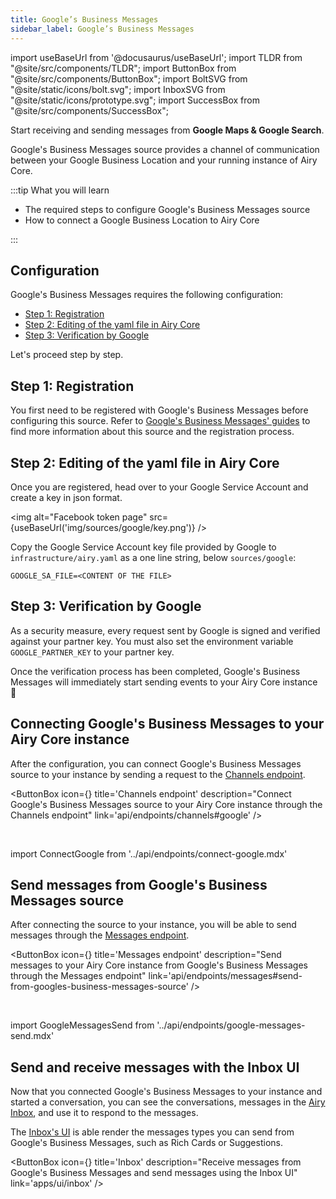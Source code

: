 ```yaml
---
title: Google’s Business Messages
sidebar_label: Google’s Business Messages
---
```


import useBaseUrl from '@docusaurus/useBaseUrl';
import TLDR from "@site/src/components/TLDR";
import ButtonBox from "@site/src/components/ButtonBox";
import BoltSVG from "@site/static/icons/bolt.svg";
import InboxSVG from "@site/static/icons/prototype.svg";
import SuccessBox from "@site/src/components/SuccessBox";

<TLDR>

Start receiving and sending messages from **Google Maps & Google Search**.

</TLDR>

Google's Business Messages source provides a channel of communication between your Google
Business Location and your running instance of Airy Core.

:::tip What you will learn

- The required steps to configure Google's Business Messages source
- How to connect a Google Business Location to Airy Core

:::

## Configuration

Google's Business Messages requires the following configuration:

- [Step 1: Registration](#step-1-registration)
- [Step 2: Editing of the yaml file in Airy Core](#step-2-editing-of-the-yaml-file-in-airy-core)
- [Step 3: Verification by Google](#step-3-verification-by-google)

Let's proceed step by step.

## Step 1: Registration

You first need to be registered with Google's Business Messages before configuring this source. Refer to [Google's Business Messages' guides](https://developers.google.com/business-communications/business-messages/guides) to find more information about this source and the registration process.

## Step 2: Editing of the yaml file in Airy Core

Once you are registered, head over to your Google Service Account and create a key in json format.

<img alt="Facebook token page" src={useBaseUrl('img/sources/google/key.png')} />

Copy the Google Service Account key file provided by Google to
`infrastructure/airy.yaml` as a one line string, below `sources/google`:

```
GOOGLE_SA_FILE=<CONTENT OF THE FILE>
```

## Step 3: Verification by Google

As a security measure, every request sent by Google is signed and verified
against your partner key. You must also set the environment variable
`GOOGLE_PARTNER_KEY` to your partner key.

<SuccessBox>

Once the verification process has been completed, Google's Business Messages will immediately start sending events to your Airy Core instance 🎉

</SuccessBox>

## Connecting Google's Business Messages to your Airy Core instance

After the configuration, you can connect Google's Business Messages source to your instance by sending a request to the [Channels endpoint](/api/endpoints/channels#google).

<ButtonBox
icon={<BoltSVG />}
title='Channels endpoint'
description="Connect Google's Business Messages source to your Airy Core instance through the Channels endpoint"
link='api/endpoints/channels#google'
/>

<br/>

import ConnectGoogle from '../api/endpoints/connect-google.mdx'

<ConnectGoogle />

## Send messages from Google's Business Messages source

After connecting the source to your instance, you will be able to send messages through the [Messages endpoint](/api/endpoints/messages#send).

<ButtonBox
icon={<BoltSVG />}
title='Messages endpoint'
description="Send messages to your Airy Core instance from Google's Business Messages through the Messages endpoint"
link='api/endpoints/messages#send-from-googles-business-messages-source'
/>

<br />

import GoogleMessagesSend from '../api/endpoints/google-messages-send.mdx'

<GoogleMessagesSend />

## Send and receive messages with the Inbox UI

Now that you connected Google's Business Messages to your instance and started a conversation, you can see the conversations, messages in the [Airy Inbox](/apps/ui/inbox), and use it to respond to the messages.

The [Inbox's UI](/apps/ui/inbox) is able render the messages types you can send from Google's Business Messages, such as Rich Cards or Suggestions.

<ButtonBox
icon={<InboxSVG />}
title='Inbox'
description="Receive messages from Google's Business Messages and send messages using the Inbox UI"
link='apps/ui/inbox'
/>
